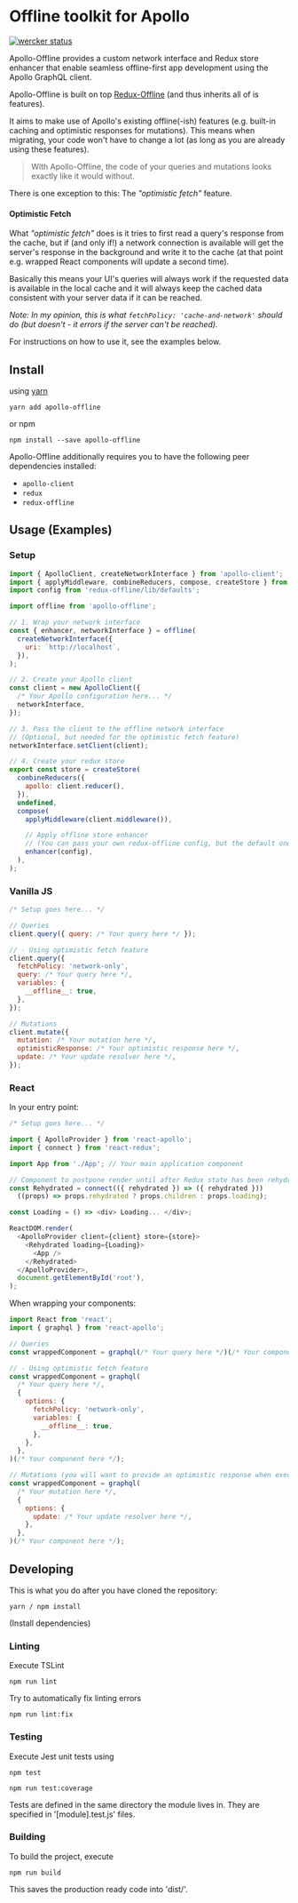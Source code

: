 # Offline toolkit for Apollo

[![wercker status](https://app.wercker.com/status/49f7bc2d8750d6799ca861e12897208f/s/master "wercker status")](https://app.wercker.com/project/byKey/49f7bc2d8750d6799ca861e12897208f)

Apollo-Offline provides a custom network interface and Redux store enhancer that enable seamless offline-first app development using the Apollo GraphQL client.

Apollo-Offline is built on top [Redux-Offline](https://github.com/jevakallio/redux-offline) (and thus inherits all of is features).

It aims to make use of Apollo's existing offline(-ish) features (e.g. built-in caching and optimistic responses for mutations). This means when migrating, your code won't have to change a lot (as long as you are already using these features).

> With Apollo-Offline, the code of your queries and mutations looks exactly like it would without.

There is one exception to this: The *"optimistic fetch"* feature.  

#### Optimistic Fetch
What *"optimistic fetch"* does is it tries to first read a query's response from the cache, but if (and only if!) a network connection is available will get the server's response in the background and write it to the cache (at that point e.g. wrapped React components will update a second time).

Basically this means your UI's queries will always work if the requested data is available in the local cache and it will always keep the cached data consistent with your server data if it can be reached.

*Note: In my opinion, this is what ```fetchPolicy: 'cache-and-network'``` should do (but doesn't - it errors if the server can't be reached).*

For instructions on how to use it, see the examples below.

## Install

using [yarn](https://yarnpkg.com/en/)
```shell
yarn add apollo-offline
```

or npm
```shell
npm install --save apollo-offline
```

Apollo-Offline additionally requires you to have the following peer dependencies installed:
- ```apollo-client```
- ```redux```
- ```redux-offline```

## Usage (Examples)

### Setup
```javascript
import { ApolloClient, createNetworkInterface } from 'apollo-client';
import { applyMiddleware, combineReducers, compose, createStore } from 'redux';
import config from 'redux-offline/lib/defaults';

import offline from 'apollo-offline';

// 1. Wrap your network interface
const { enhancer, networkInterface } = offline(
  createNetworkInterface({
    uri: `http://localhost`,
  }),
);

// 2. Create your Apollo client
const client = new ApolloClient({
  /* Your Apollo configuration here... */
  networkInterface,
});

// 3. Pass the client to the offline network interface
// (Optional, but needed for the optimistic fetch feature)
networkInterface.setClient(client);

// 4. Create your redux store
export const store = createStore(
  combineReducers({
    apollo: client.reducer(),
  }),
  undefined,
  compose(
    applyMiddleware(client.middleware()),

    // Apply offline store enhancer
    // (You can pass your own redux-offline config, but the default one is a good starting point)
    enhancer(config),
  ),
);
```

### Vanilla JS
```javascript
/* Setup goes here... */

// Queries
client.query({ query: /* Your query here */ });

// - Using optimistic fetch feature
client.query({
  fetchPolicy: 'network-only',
  query: /* Your query here */,
  variables: {
    __offline__: true,
  },
});

// Mutations
client.mutate({
  mutation: /* Your mutation here */,
  optimisticResponse: /* Your optimistic response here */,
  update: /* Your update resolver here */,
});
```

### React
In your entry point:

```javascript
/* Setup goes here... */

import { ApolloProvider } from 'react-apollo';
import { connect } from 'react-redux';

import App from './App'; // Your main application component

// Component to postpone render until after Redux state has been rehydrated
const Rehydrated = connect(({ rehydrated }) => ({ rehydrated }))
  ((props) => props.rehydrated ? props.children : props.loading);

const Loading = () => <div> Loading... </div>;

ReactDOM.render(
  <ApolloProvider client={client} store={store}>
    <Rehydrated loading={Loading}>
      <App />
    </Rehydrated>
  </ApolloProvider>,
  document.getElementById('root'),
);
```

When wrapping your components:
```javascript
import React from 'react';
import { graphql } from 'react-apollo';

// Queries
const wrappedComponent = graphql(/* Your query here */)(/* Your component here */);

// - Using optimistic fetch feature
const wrappedComponent = graphql(
  /* Your query here */,
  {
    options: {
      fetchPolicy: 'network-only',
      variables: {
        __offline__: true,
      },
    },
  },
)(/* Your component here */);

// Mutations (you will want to provide an optimistic response when executing them)
const wrappedComponent = graphql(
  /* Your mutation here */,
  {
    options: {
      update: /* Your update resolver here */,
    },
  },
)(/* Your component here */);
```

## Developing

This is what you do after you have cloned the repository:

```shell
yarn / npm install
```

(Install dependencies)

### Linting

Execute TSLint

```shell
npm run lint
```

Try to automatically fix linting errors
```shell
npm run lint:fix
```

### Testing

Execute Jest unit tests using

```shell
npm test

npm run test:coverage
```

Tests are defined in the same directory the module lives in. They are specified in '[module].test.js' files.

### Building

To build the project, execute

```shell
npm run build
```

This saves the production ready code into 'dist/'.
